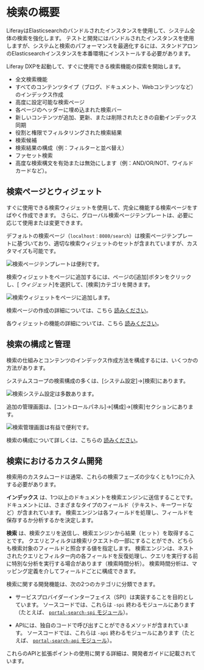 # 検索の概要

LiferayはElasticsearchのバンドルされたインスタンスを使用して、システム全体の検索を強化します。 テストと開発にはバンドルされたインスタンスを使用しますが、システムと検索のパフォーマンスを最適化するには、スタンドアロンのElasticsearchインスタンスを本番環境にインストールする必要があります。

Liferay DXPを起動して、すぐに使用できる検索機能の探索を開始します。

  - 全文検索機能
  - すべてのコンテンツタイプ（ブログ、ドキュメント、Webコンテンツなど）のインデックス作成
  - 高度に設定可能な検索ページ
  - 各ページのヘッダーに埋め込まれた検索バー
  - 新しいコンテンツが追加、更新、または削除されたときの自動インデックス同期
  - 役割と権限でフィルタリングされた検索結果
  - 検索候補
  - 検索結果の構成（例：フィルターと並べ替え）
  - ファセット検索
  - 高度な検索構文を有効または無効にします（例：AND/OR/NOT、ワイルドカードなど）。

## 検索ページとウィジェット

すぐに使用できる検索ウィジェットを使用して、完全に機能する検索ページをすばやく作成できます。 さらに、グローバル検索ページテンプレートは、必要に応じて使用または変更できます。

デフォルトの検索ページ（`localhost：8080/search`）は検索ページテンプレートに基づいており、適切な検索ウィジェットのセットが含まれていますが、カスタマイズも可能です。

![検索ページテンプレートは便利です。](../getting-started/search-overview/images/05.png)

検索ウィジェットをページに追加するには、ページの[追加]ボタンをクリックし、[ *ウィジェット*]を選択して、[検索]カテゴリを開きます。

![検索ウィジェットをページに追加します。](../getting-started/search-overview/images/07.png)

検索ページの作成の詳細については、こちら [読みください](https://help.liferay.com/hc/en-us/articles/360028821052-Configuring-Search-Pages)。

各ウィジェットの機能の詳細については、こちら [読みください](./configuring-search.md)。

## 検索の構成と管理

検索の仕組みとコンテンツのインデックス作成方法を構成するには、いくつかの方法があります。

システムスコープの検索構成の多くは、[システム設定]→[検索]にあります。

![検索システム設定は多数あります。](../getting-started/search-overview/images/06.png)

追加の管理画面は、[コントロールパネル]→[構成]→[検索]セクションにあります。

![検索管理画面は有益で便利です。](../getting-started/search-overview/images/08.png)

検索の構成について詳しくは、こちらの [読みください](./configuring-search.md)。

## 検索におけるカスタム開発

検索用のカスタムコードは通常、これらの検索フェーズの少なくとも1つに介入する必要があります。

**インデックス** は、1つ以上のドキュメントを検索エンジンに送信することです。 ドキュメントには、さまざまなタイプのフィールド（テキスト、キーワードなど）が含まれています。 検索エンジンは各フィールドを処理し、フィールドを保存するか分析するかを決定します。

**検索** は、検索クエリを送信し、検索エンジンから結果（ヒット）を取得することです。 クエリとフィルタは検索リクエストの一部にすることができ、どちらも検索対象のフィールドと照合する値を指定します。 検索エンジンは、ネストされたクエリとフィルター内の各フィールドを反復処理し、クエリを実行する前に特別な分析を実行する場合があります（検索時間分析）。 検索時間分析は、マッピング定義を介してフィールドごとに構成できます。

検索に関する開発機能は、次の2つのカテゴリに分類できます。

  - サービスプロバイダーインターフェイス（SPI）は実装することを目的としています。 ソースコードでは、これらは `-spi` 終わるモジュールにあります（たとえば、 [`portal-search-spi` モジュール](https://github.com/liferay/liferay-portal/tree/master/modules/apps/portal-search/portal-search-spi)）。

  - APIには、独自のコードで呼び出すことができるメソッドが含まれています。 ソースコードでは、これらは `-api` 終わるモジュールにあります（たとえば、 [`portal-search-api` モジュール](https://github.com/liferay/liferay-portal/tree/master/modules/apps/portal-search/portal-search-api)）。

これらのAPIと拡張ポイントの使用に関する詳細は、開発者ガイドに記載されています。


<!--

Search is a fundamental component of Liferay DXP. If you're testing out the built-in search functionality or developing, there's a [search engine bundled](#elasticsearch) precisely for these purposes. Just start the portal and begin searching. In production environments, you must first install a search engine and configure Liferay DXP to begin using search.

Once a search engine holding your indexed data is freely communicating with Liferay DXP, you're ready to configure or customize the search experience.

Sites often feature lots of content split over lots of asset types. Web content articles, documents and media files, and blogs entries are just a few examples. Most content types are *assets*.Under the hood, assets use the [Asset API](https://help.liferay.com/hc/en-us/sections/360004656831-Asset-Framework) and [indexing code](#custom-development-in-search). Any content that has these features can be searched in Liferay DXP's out-of-the-box search widgets. 

![The Type Facet configuration lists the searchable out-of-the-box asset types.](../getting-started/search-overview/images/01.png)

## Bundled Search Features

A bunch of search widgets are bundled with Liferay DXP:

- Search Bar
- Search Results
- Search Facets
- Custom Filter
- Search Insights
- Low Level Search Options
- Similar Results (bundled in 7.3+)
- Sort
- Search Options
- Suggestions
- X-Pack Monitoring (LES)

![Compose the search widgets to build your search page any way you see fit.](../getting-started/search-overview/images/05.png)

Administrative search functionality is also included:

- Search Tuning
- Search Engine Connection Configuration
- System Level Search Configurations
- Adding and editing Search pages
- Viewing Indexes and Field Mappings
- Indexing Actions

![Much of the administrative configuration is done via System Settings.](../getting-started/search-overview/images/06.png)

The behavior and configuration of these features is described in the User Guide section.

## Elasticsearch

The default search engine is Elasticsearch, which is backed by the Lucene search library. There's an Elasticsearch server embedded in all bundles, which is handy for testing and development purposes. Production environments must install a separate, remote Elasticsearch server (or even better, cluster of servers).  For information on how to install Elasticsearch, read the [deployment guide](https://help.liferay.com/hc/en-us/sections/360004655831-Installing-a-Search-Engine).

Actually the rest of this stuff is probably unnecessary here. Preserving for now in a commented out section -->


<!--
## Searching

Find a search bar (there's one embedded in every page by default), enter a term, and click *Enter*.

![There's a search bar embedded on all pages by default.](../getting-started/search-overview/images/02.png)

After search is triggered, a results page appears. If there are hits to search engine documents, they appear as search results in the right hand column. In the left hand column are search facets.

![Results are displayed in the Search Results portlet.](../getting-started/search-overview/images/03.png)

The search bar, search results, and search facets make up three powerful features in the search UI.

### Search Bar

The search bar is where you enter *search terms*. Search terms are the text you send to the search engine to match against the documents in the index.

### Search Results and Relevance

The search term is processed by an algorithm in the search engine, and search results are returned to users in order of relevance. Relevance is determined by a document's *score*, generated against the search query. The higher the score, the more relevant a document is considered. The particular relevance algorithm used is dependent on [algorithms provided by the search engine (Elasticsearch by default)](https://www.elastic.co/guide/en/elasticsearch/guide/current/relevance-intro.html#relevance-intro).

### Search Facets

Facets allow users of the Search application to filter search results. Think of facets as buckets that hold similar search results. You might want to see the results in all the buckets, but after scanning the results, you might decide that the results of just one bucket better represent what you want. So what facets are included out of the box?

- Category
- Folder
- Site
- Tag
- Type
- User
- Modified
- Custom

![Site and Type are two of the facet sets you'll encounter. They let you drill down to results that contain the search terms you entered.](../getting-started/search-overview/images/04.png)

You've probably used something similar on any number of sites. You search for an item, are presented with a list of results alongside a list of buckets you can click to further drill down into the search results, without entering additional search terms. Search facets work the same way.
-->
